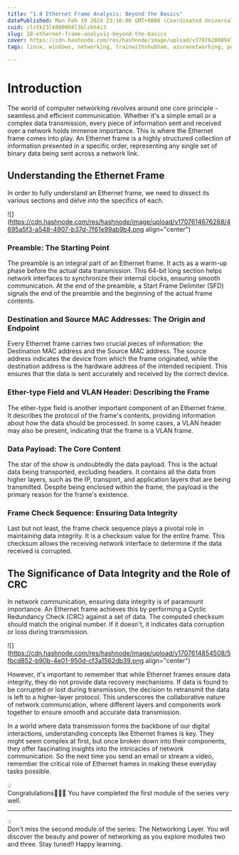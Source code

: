 ```yaml
---
title: "1.8 Ethernet Frame Analysis: Beyond the Basics"
datePublished: Mon Feb 19 2024 23:16:00 GMT+0000 (Coordinated Universal Time)
cuid: clstk23lk000008l3blzkh4i3
slug: 18-ethernet-frame-analysis-beyond-the-basics
cover: https://cdn.hashnode.com/res/hashnode/image/upload/v1707620089474/b96f0c10-4eb6-43b3-bedc-addeba077326.png
tags: linux, windows, networking, trainwithshubham, azurenetworking, powertocloud

---
```


# Introduction

The world of computer networking revolves around one core principle - seamless and efficient communication. Whether it's a simple email or a complex data transmission, every piece of information sent and received over a network holds immense importance. This is where the Ethernet frame comes into play. An Ethernet frame is a highly structured collection of information presented in a specific order, representing any single set of binary data being sent across a network link.

## Understanding the Ethernet Frame

In order to fully understand an Ethernet frame, we need to dissect its various sections and delve into the specifics of each.

![](https://cdn.hashnode.com/res/hashnode/image/upload/v1707614676268/4695a5f3-a548-4907-b37d-7f61e99ab9b4.png align="center")

### Preamble: The Starting Point

The preamble is an integral part of an Ethernet frame. It acts as a warm-up phase before the actual data transmission. This 64-bit long section helps network interfaces to synchronize their internal clocks, ensuring smooth communication. At the end of the preamble, a Start Frame Delimiter (SFD) signals the end of the preamble and the beginning of the actual frame contents.

### Destination and Source MAC Addresses: The Origin and Endpoint

Every Ethernet frame carries two crucial pieces of information: the Destination MAC address and the Source MAC address. The source address indicates the device from which the frame originated, while the destination address is the hardware address of the intended recipient. This ensures that the data is sent accurately and received by the correct device.

### Ether-type Field and VLAN Header: Describing the Frame

The ether-type field is another important component of an Ethernet frame. It describes the protocol of the frame's contents, providing information about how the data should be processed. In some cases, a VLAN header may also be present, indicating that the frame is a VLAN frame.

### Data Payload: The Core Content

The star of the show is undoubtedly the data payload. This is the actual data being transported, excluding headers. It contains all the data from higher layers, such as the IP, transport, and application layers that are being transmitted. Despite being enclosed within the frame, the payload is the primary reason for the frame's existence.

### Frame Check Sequence: Ensuring Data Integrity

Last but not least, the frame check sequence plays a pivotal role in maintaining data integrity. It is a checksum value for the entire frame. This checksum allows the receiving network interface to determine if the data received is corrupted.

## The Significance of Data Integrity and the Role of CRC

In network communication, ensuring data integrity is of paramount importance. An Ethernet frame achieves this by performing a Cyclic Redundancy Check (CRC) against a set of data. The computed checksum should match the original number. If it doesn't, it indicates data corruption or loss during transmission.

![](https://cdn.hashnode.com/res/hashnode/image/upload/v1707614854508/5fbcd852-b90b-4e01-950d-cf3a1562db39.png align="center")

However, it's important to remember that while Ethernet frames ensure data integrity, they do not provide data recovery mechanisms. If data is found to be corrupted or lost during transmission, the decision to retransmit the data is left to a higher-layer protocol. This underscores the collaborative nature of network communication, where different layers and components work together to ensure smooth and accurate data transmission.

In a world where data transmission forms the backbone of our digital interactions, understanding concepts like Ethernet frames is key. They might seem complex at first, but once broken down into their components, they offer fascinating insights into the intricacies of network communication. So the next time you send an email or stream a video, remember the critical role of Ethernet frames in making these everyday tasks possible.

<div data-node-type="callout">
<div data-node-type="callout-emoji">💡</div>
<div data-node-type="callout-text">Congratulations🎉🎉🎉 You have completed the first module of the series very well.</div>
</div>

---

<div data-node-type="callout">
<div data-node-type="callout-emoji">💡</div>
<div data-node-type="callout-text">Don't miss the second module of the series: The Networking Layer. You will discover the beauty and power of networking as you explore modules two and three. Stay tuned!! Happy learning.</div>
</div>